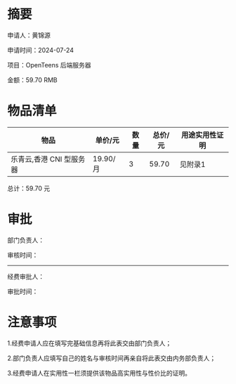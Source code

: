 # 摘要
申请人：黄锦源

申请时间：2024-07-24

项目：OpenTeens 后端服务器

金额：59.70 RMB

# 物品清单
|物品|单价/元|数量|总价/元|用途实用性证明|
|---|---|---|---|---|
|乐青云,香港 CNI 型服务器|19.90/月|3|59.70|见附录1|

总计：59.70 元

# 审批
部门负责人：

审核时间：

---
经费审批人：

审批时间：

# 注意事项
1.经费申请人应在填写完基础信息再将此表交由部门负责人；

2.部门负责人应填写自己的姓名与审核时间再亲自将此表交由内务部负责人；

3.经费申请人在实用性一栏须提供该物品高实用性与性价比的证明。
